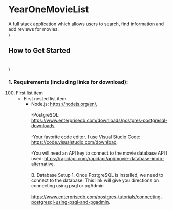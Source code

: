 # YearOneMovieList
A full stack application which allows users to search, find information and add reviews for movies.
\
\
## How to Get Started 
\
\

### 1.  Requirements (including links for download):

100. First list item
     - First nested list item
        - Node.js: https://nodejs.org/en/,
\
\
-PostgreSQL: https://www.enterprisedb.com/downloads/postgres-postgresql-downloads,
\
\
-Your favorite code editor.  I use Visual Studio Code:  https://code.visualstudio.com/download,
\
\
-You will need an API key to connect to the movie database API I used:  https://rapidapi.com/rapidapi/api/movie-database-imdb-alternative.
\
\
B. Database Setup
    1.  Once PostgreSQL is installed, we need to connect to the database.  This link will give you directions on connecting using psql or pgAdmin
    \
    \
        https://www.enterprisedb.com/postgres-tutorials/connecting-postgresql-using-psql-and-pgadmin.
